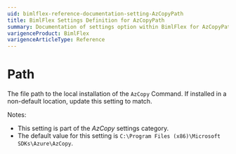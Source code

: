 ```yaml
---
uid: bimlflex-reference-documentation-setting-AzCopyPath
title: BimlFlex Settings Definition for AzCopyPath
summary: Documentation of settings option within BimlFlex for AzCopyPath
varigenceProduct: BimlFlex
varigenceArticleType: Reference
---
```


# Path

The file path to the local installation of the `AzCopy` Command. If installed in a non-default location, update this setting to match.

Notes:

* This setting is part of the *AzCopy* settings category.
* The default value for this setting is `C:\Program Files (x86)\Microsoft SDKs\Azure\AzCopy`.